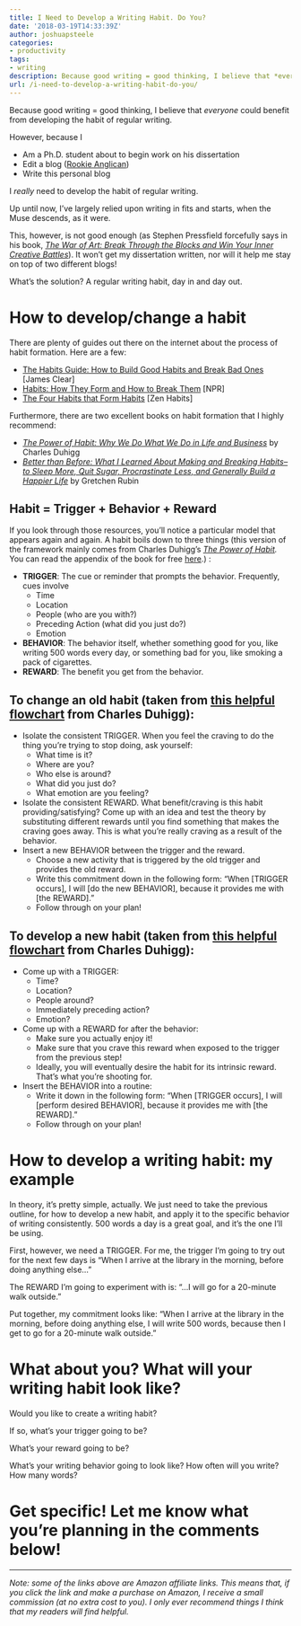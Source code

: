 ```yaml
---
title: I Need to Develop a Writing Habit. Do You?
date: '2018-03-19T14:33:39Z'
author: joshuapsteele
categories:
- productivity
tags:
- writing
description: Because good writing = good thinking, I believe that *everyone* could benefit from developing the habit of regular writing. However, because I - Am a Ph.D.
url: /i-need-to-develop-a-writing-habit-do-you/
---
```

Because good writing = good thinking, I believe that *everyone* could benefit from developing the habit of regular writing.

However, because I

- Am a Ph.D. student about to begin work on his dissertation
- Edit a blog ([Rookie Anglican](http://anglicanpastor.com/rookieanglican/))
- Write this personal blog

I *really* need to develop the habit of regular writing.

Up until now, I’ve largely relied upon writing in fits and starts, when the Muse descends, as it were.

This, however, is not good enough (as Stephen Pressfield forcefully says in his book, [*The War of Art: Break Through the Blocks and Win Your Inner Creative Battles*](http://amzn.to/2DDHfu7)). It won’t get my dissertation written, nor will it help me stay on top of two different blogs!

What’s the solution? A regular writing habit, day in and day out.

# How to develop/change a habit

There are plenty of guides out there on the internet about the process of habit formation. Here are a few:

- [The Habits Guide: How to Build Good Habits and Break Bad Ones ](https://jamesclear.com/habits)\[James Clear\]
- [Habits: How They Form and How to Break Them](https://www.npr.org/2012/03/05/147192599/habits-how-they-form-and-how-to-break-them) \[NPR\]
- [The Four Habits that Form Habits](https://zenhabits.net/habitses/) \[Zen Habits\]

Furthermore, there are two excellent books on habit formation that I highly recommend:

- [*The Power of Habit: Why We Do What We Do in Life and Business*](http://amzn.to/2HHVT5Z) by Charles Duhigg
- [*Better than Before: What I Learned About Making and Breaking Habits–to Sleep More, Quit Sugar, Procrastinate Less, and Generally Build a Happier Life*](http://amzn.to/2pnd5Xz) by Gretchen Rubin

## Habit = Trigger + Behavior + Reward

If you look through those resources, you’ll notice a particular model that appears again and again. A habit boils down to three things (this version of the framework mainly comes from Charles Duhigg’s [*The Power of Habit*](http://amzn.to/2pkxfBO)*.* You can read the appendix of the book for free [here](http://charlesduhigg.com/how-habits-work/).) :

- **TRIGGER**: The cue or reminder that prompts the behavior. Frequently, cues involve 
    - Time
    - Location
    - People (who are you with?)
    - Preceding Action (what did you just do?)
    - Emotion
- **BEHAVIOR**: The behavior itself, whether something good for you, like writing 500 words every day, or something bad for you, like smoking a pack of cigarettes.
- **REWARD**: The benefit you get from the behavior.

## To change an old habit (taken from [this helpful flowchart](http://charlesduhigg.com/wp-content/uploads/2014/04/Flowchart-How-to-Change-a-Habit.pdf) from Charles Duhigg):

- Isolate the consistent TRIGGER. When you feel the craving to do the thing you’re trying to stop doing, ask yourself: 
    - What time is it?
    - Where are you?
    - Who else is around?
    - What did you just do?
    - What emotion are you feeling?
- Isolate the consistent REWARD. What benefit/craving is this habit providing/satisfying? Come up with an idea and test the theory by substituting different rewards until you find something that makes the craving goes away. This is what you’re really craving as a result of the behavior.
- Insert a new BEHAVIOR between the trigger and the reward. 
    - Choose a new activity that is triggered by the old trigger and provides the old reward.
    - Write this commitment down in the following form: “When \[TRIGGER occurs\], I will \[do the new BEHAVIOR\], because it provides me with \[the REWARD\].”
    - Follow through on your plan!

## To develop a new habit (taken from [this helpful flowchart](http://charlesduhigg.com/wp-content/uploads/2014/04/Flowchart-How-to-Create-a-Habit.pdf) from Charles Duhigg):

- Come up with a TRIGGER: 
    - Time?
    - Location?
    - People around?
    - Immediately preceding action?
    - Emotion?
- Come up with a REWARD for after the behavior: 
    - Make sure you actually enjoy it!
    - Make sure that you crave this reward when exposed to the trigger from the previous step!
    - Ideally, you will eventually desire the habit for its intrinsic reward. That’s what you’re shooting for.
- Insert the BEHAVIOR into a routine: 
    - Write it down in the following form: “When \[TRIGGER occurs\], I will \[perform desired BEHAVIOR\], because it provides me with \[the REWARD\].”
    - Follow through on your plan!

# How to develop a writing habit: my example

In theory, it’s pretty simple, actually. We just need to take the previous outline, for how to develop a new habit, and apply it to the specific behavior of writing consistently. 500 words a day is a great goal, and it’s the one I’ll be using.

First, however, we need a TRIGGER. For me, the trigger I’m going to try out for the next few days is “When I arrive at the library in the morning, before doing anything else…”

The REWARD I’m going to experiment with is: “…I will go for a 20-minute walk outside.”

Put together, my commitment looks like: “When I arrive at the library in the morning, before doing anything else, I will write 500 words, because then I get to go for a 20-minute walk outside.”

# What about you? What will your writing habit look like?

Would you like to create a writing habit?

If so, what’s your trigger going to be?

What’s your reward going to be?

What’s your writing behavior going to look like? How often will you write? How many words?

# **Get specific! Let me know what you’re planning in the comments below!**

---

*Note: some of the links above are Amazon affiliate links. This means that, if you click the link and make a purchase on Amazon, I receive a small commission (at no extra cost to you). I only ever recommend things I think that my readers will find helpful.*